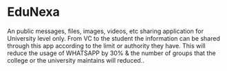 # EduNexa
An public messages, files, images, videos, etc sharing application for University level only. From VC to the student the information can be shared through this app according to the limit or authority they have. This will reduce the usage of WHATSAPP by 30% &amp; the number of groups that the college or the university maintains will reduced..
